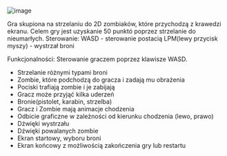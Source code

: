 
![image](https://github.com/user-attachments/assets/0720f552-ec80-4c14-8d03-61078201f118)

Gra skupiona na strzelaniu do 2D zombiaków, które przychodzą z krawedzi ekranu. Celem gry jest uzyskanie 50 punktó poprzez strzelanie do nieumarłych.
Sterowanie:
WASD - sterowanie postacią
LPM(lewy przycisk myszy) - wystrzał broni

Funkcjonalności:
Sterowanie graczem poprzez klawisze WASD.
-  Strzelanie różnymi typami broni
-  Zombie, które podchodzą do gracza i zadają mu obrażenia
-  Pociski trafiają zombie i je zabijają
-  Gracz może przyjąć kilka uderzeń
-  Bronie(pistolet, karabin, strzelba)
-  Gracz i Zombie mają animacje chodzenia
-  Odbicie graficzne w zależności od kierunku chodzenia (lewo, prawo)
-  Dźwięki wystrzału
-  Dźwięki powalanych zombie
-  Ekran startowy, wyboru broni
-  Ekran końcowy z możliwością zakończenia gry lub restartu
